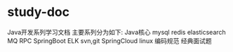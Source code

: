 # study-doc
Java开发系列学习文档
主要系列分为如下:
Java核心
mysql
redis
elasticsearch
MQ
RPC
SpringBoot
ELK
svn,git
SpringCloud
linux
编码规范
经典面试题
